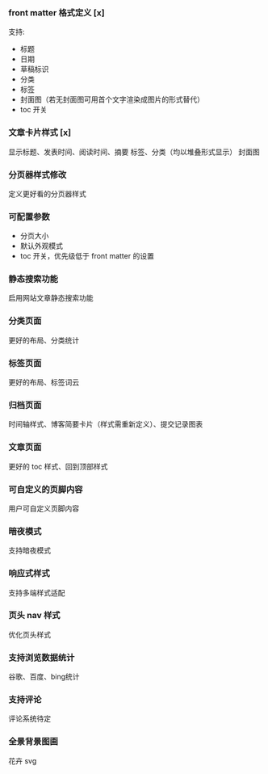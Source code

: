 ### front matter 格式定义 [x]
支持:
- 标题
- 日期
- 草稿标识
- 分类
- 标签
- 封面图（若无封面图可用首个文字渲染成图片的形式替代）
- toc 开关

### 文章卡片样式 [x]
显示标题、发表时间、阅读时间、摘要
标签、分类（均以堆叠形式显示）
封面图

### 分页器样式修改
定义更好看的分页器样式

### 可配置参数
- 分页大小
- 默认外观模式
- toc 开关，优先级低于 front matter 的设置

### 静态搜索功能
启用网站文章静态搜索功能

### 分类页面
更好的布局、分类统计

### 标签页面
更好的布局、标签词云

### 归档页面
时间轴样式、博客简要卡片（样式需重新定义）、提交记录图表

### 文章页面
更好的 toc 样式、回到顶部样式

### 可自定义的页脚内容
用户可自定义页脚内容

### 暗夜模式
支持暗夜模式

### 响应式样式
支持多端样式适配

### 页头 nav 样式
优化页头样式

### 支持浏览数据统计
谷歌、百度、bing统计

### 支持评论
评论系统待定

### 全景背景图画
花卉 svg
